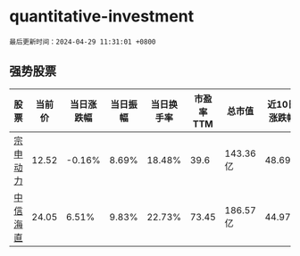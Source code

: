 # quantitative-investment

`最后更新时间：2024-04-29 11:31:01 +0800`

## 强势股票

|股票|当前价|当日涨跌幅|当日振幅|当日换手率|市盈率TTM|总市值|近10日涨跌幅|
|----|----|----|----|----|----|----|----|
|[宗申动力](https://xueqiu.com/S/SZ001696)|12.52|-0.16%|8.69%|18.48%|39.6|143.36亿|48.69%|
|[中信海直](https://xueqiu.com/S/SZ000099)|24.05|6.51%|9.83%|22.73%|73.45|186.57亿|44.97%|
